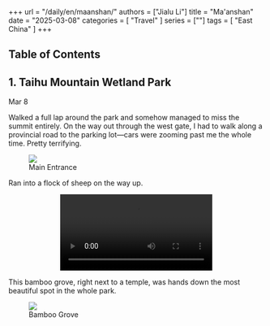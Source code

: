 +++
url = "/daily/en/maanshan/"
authors = ["Jialu Li"]
title = "Ma'anshan"
date = "2025-03-08"
categories = [
    "Travel"
]
series = [""]
tags = [
    "East China"
]
+++
<!DOCTYPE html>
<html lang="en-US">
<head>
    <meta charset="UTF-8">
    <meta name="viewport" content="width=device-width, initial-scale=1.0">
    <link rel="stylesheet" href="/assets/css/styles.css">
    <script src="/assets/js/toc.js"></script>    
</head>
<body>
    <article>
        <nav>
            <h2>Table of Contents</h2>
            <ul id="toc">
                <!-- TOC items will be dynamically generated here -->
            </ul>
        </nav>
        <section>
            <h2>1. Taihu Mountain Wetland Park</h2>
            <p>Mar 8 <i class="fas fa-cloud"></i></p>
            <p>         Walked a full lap around the park and somehow managed to miss the summit entirely. On the way out through the west gate, I had to walk along a provincial road to the parking lot—cars were zooming past me the whole time. Pretty terrifying.</p>
            <div class="container">
                <div class="image">
                    <figure>
                        <a data-fancybox="gallery" href="/images/daily-travel/maanshan1.jpg">
    <img src="/images/daily-travel/maanshan1.jpg" loading="lazy">
</a>
                        <figcaption>Main Entrance</figcaption>
                    </figure>
                </div>
            </div>
            <p>         Ran into a flock of sheep on the way up.</p>
            <div class="container" style="display: flex; justify-content: center;">
                <video controls style="max-width:100%; height:auto;">
                    <source src="https://pub-5b6dc435fbf3499ca474b4b6941cb647.r2.dev/maanshan1.mp4" type="video/mp4">
                    Your browser does not support HTML5 video playback.
                </video>
            </div>
            <p>         This bamboo grove, right next to a temple, was hands down the most beautiful spot in the whole park.</p>
            <div class="container">
                <div class="image">
                    <figure>
                        <a data-fancybox="gallery" href="/images/daily-travel/maanshan2.jpg">
    <img src="/images/daily-travel/maanshan2.jpg" loading="lazy">
</a>
                        <figcaption>Bamboo Grove</figcaption>
                    </figure>
                </div>
            </div>
        </section>
    </article>
</body>
</html>

